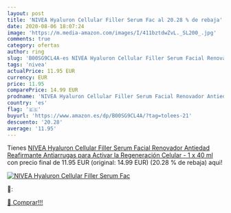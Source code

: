 ```yaml
---
layout: post
title: 'NIVEA Hyaluron Cellular Filler Serum Fac al 20.28 % de rebaja'
date: 2020-08-06 18:07:24
image: 'https://m.media-amazon.com/images/I/411bztdwZvL._SL200_.jpg'
comments: true
category: ofertas
author: ring
slug: 'B00SG9CL4A-es NIVEA Hyaluron Cellular Filler Serum Facial Renovador...'
tags: 'nivea'
actualPrice: 11.95 EUR
currency: EUR
price: 11.95
comparePrice: 14.99 EUR
prodname: 'NIVEA Hyaluron Cellular Filler Serum Facial Renovador Antiedad  Reafirmante  Antiarrugas para Activar la Regeneración Celular - 1 x 40 ml'
country: 'es'
flag: '🇪🇸'
buyurl: 'https://www.amazon.es/dp/B00SG9CL4A/?tag=tolees-21'
descuento: '20.28'
average: '11.95'
---
```


Tienes [NIVEA Hyaluron Cellular Filler Serum Facial Renovador Antiedad  Reafirmante  Antiarrugas para Activar la Regeneración Celular - 1 x 40 ml](https://www.amazon.es/dp/B00SG9CL4A/?tag=tolees-21) con precio final de  11.95 EUR (original: 14.99 EUR) (20.28 %  de rebaja) aqui!

[![NIVEA Hyaluron Cellular Filler Serum Fac](https://m.media-amazon.com/images/I/411bztdwZvL._SL200_.jpg)](https://www.amazon.es/dp/B00SG9CL4A/?tag=tolees-21)

🔎:


[🛒 Comprar!!!](https://www.amazon.es/dp/B00SG9CL4A/?tag=tolees-21)
